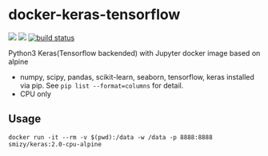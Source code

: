 # docker-keras-tensorflow
[![](https://images.microbadger.com/badges/image/smizy/keras.svg)](https://microbadger.com/images/smizy/keras "Get your own image badge on microbadger.com") 
[![](https://images.microbadger.com/badges/version/smizy/keras.svg)](https://microbadger.com/images/smizy/keras "Get your own version badge on microbadger.com")
[![build status](https://gitlab.com/smizy/docker-keras-tensorflow/badges/master/build.svg)](https://gitlab.com/smizy/docker-keras-tensorflow/commits/master)

Python3 Keras(Tensorflow backended) with Jupyter docker image based on alpine 

* numpy, scipy, pandas, scikit-learn, seaborn, tensorflow, keras installed via pip. See `pip list --format=columns` for detail.
* CPU only

## Usage
```
docker run -it --rm -v $(pwd):/data -w /data -p 8888:8888 smizy/keras:2.0-cpu-alpine
```